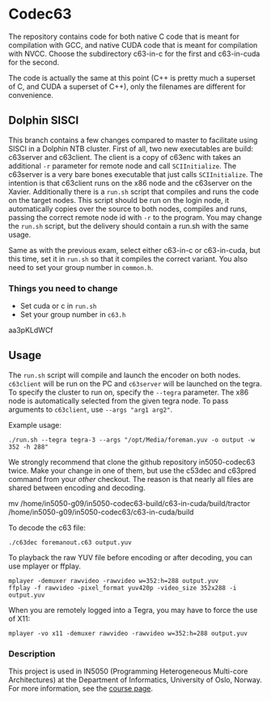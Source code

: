 # Codec63 #

The repository contains code for both native C code that is meant for compilation with GCC,
and native CUDA code that is meant for compilation with NVCC. Choose the subdirectory 
c63-in-c for the first and c63-in-cuda for the second.

The code is actually the same at this point (C++ is pretty much a superset of C,
and CUDA a superset of C++), only the filenames are different for convenience.

## Dolphin SISCI

This branch contains a few changes compared to master to facilitate using SISCI
in a Dolphin NTB cluster. First of all, two new executables are build:
c63server and c63client. The client is a copy of c63enc with takes an
additional `-r` parameter for remote node and call `SCIInitialize`. The
c63server is a very bare bones executable that just calls `SCIInitialize`. The
intention is that c63client runs on the x86 node and the c63server on the
Xavier. Additionally there is a `run.sh` script that compiles and runs the code
on the target nodes. This script should be run on the login node, it
automatically copies over the source to both nodes, compiles and runs, passing
the correct remote node id with `-r` to the program. You may change the
`run.sh` script, but the delivery should contain a run.sh with the same usage.

Same as with the previous exam, select either c63-in-c or c63-in-cuda, but this
time, set it in `run.sh` so that it compiles the correct variant. You also need
to set your group number in `common.h`.

### Things you need to change

- Set cuda or c in `run.sh`
- Set your group number in `c63.h`

aa3pKLdWCf

## Usage

The `run.sh` script will compile and launch the encoder on both nodes. `c63client`
will be run on the PC and `c63server` will be launched
on the tegra. To specify the cluster to run on, specify the `--tegra` parameter.
The x86 node is automatically selected from the given tegra node. To pass arguments
to `c63client`, use `--args "arg1 arg2"`.

Example usage:
```
./run.sh --tegra tegra-3 --args "/opt/Media/foreman.yuv -o output -w 352 -h 288"
```

We strongly recommend that clone the github repository in5050-codec63 twice.
Make your change in one of them, but use the c53dec and c63pred command from your
_other_ checkout. The reason is that nearly all files are shared between encoding
and decoding.

mv /home/in5050-g09/in5050-codec63-build/c63-in-cuda/build/tractor /home/in5050-g09/in5050-codec63/c63-in-cuda/build

To decode the c63 file:
```
./c63dec foremanout.c63 output.yuv
```

To playback the raw YUV file before encoding or after decoding, you can use mplayer or ffplay.
```
mplayer -demuxer rawvideo -rawvideo w=352:h=288 output.yuv
ffplay -f rawvideo -pixel_format yuv420p -video_size 352x288 -i output.yuv
```
When you are remotely logged into a Tegra, you may have to force the use of X11:
```
mplayer -vo x11 -demuxer rawvideo -rawvideo w=352:h=288 output.yuv
```


### Description ###
This project is used in IN5050 (Programming Heterogeneous Multi-core Architectures) at the Department of Informatics, University of Oslo, Norway. For more information, see the [course page](https://www.uio.no/studier/emner/matnat/ifi/IN5050/).
